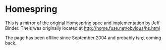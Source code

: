 # Homespring

This is a mirror of the original Homespring spec and implementation by Jeff Binder.
Theis was originally located at http://home.fuse.net/obvious/hs.html

The page has been offline since September 2004 and probably isn;t coming back.
